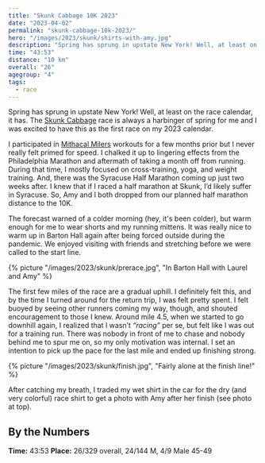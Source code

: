 ```yaml
---
title: "Skunk Cabbage 10K 2023"
date: "2023-04-02"
permalink: "skunk-cabbage-10k-2023/"
hero: "/images/2023/skunk/shirts-with-amy.jpg"
description: "Spring has sprung in upstate New York! Well, at least on the race calendar, it has. The Skunk Cabbage race is always a harbinger of spring for me and I was excited to have this as the first race on my 2023 calendar."
time: "43:53"
distance: "10 km"
overall: "26"
agegroup: "4"
tags:
  - race
---
```


Spring has sprung in upstate New York! Well, at least on the race calendar, it has. The [Skunk Cabbage](https://fingerlakesrunners.org/race/skunk-cabbage-classic-2023/) race is always a harbinger of spring for me and I was excited to have this as the first race on my 2023 calendar.

I participated in [Mithacal Milers](https://fingerlakesrunners.org/mithacal-milers/) workouts for a few months prior but I never really felt primed for speed. I chalked it up to lingering effects from the Philadelphia Marathon and aftermath of taking a month off from running. During that time, I mostly focused on cross-training, yoga, and weight training. And, there was the Syracuse Half Marathon coming up just two weeks after. I knew that if I raced a half marathon at Skunk, I’d likely suffer in Syracuse. So, Amy and I both dropped from our planned half marathon distance to the 10K.

The forecast warned of a colder morning (hey, it's been colder), but warm enough for me to wear shorts and my running mittens. It was really nice to warm up in Barton Hall again after being forced outside during the pandemic. We enjoyed visiting with friends and stretching before we were called to the start line.

{% picture "/images/2023/skunk/prerace.jpg", "In Barton Hall with Laurel and Amy" %}

The first few miles of the race are a gradual uphill. I definitely felt this, and by the time I turned around for the return trip, I was felt pretty spent. I felt buoyed by seeing other runners coming my way, though, and shouted encouragement to those I knew. Around mile 4.5, when we started to go downhill again, I realized that I wasn’t _“racing”_ per se, but felt like I was out for a training run. There was nobody in front of me to chase and nobody behind me to spur me on, so my only motivation was internal. I set an intention to pick up the pace for the last mile and ended up finishing strong.

{% picture "/images/2023/skunk/finish.jpg", "Fairly alone at the finish line!" %}

After catching my breath, I traded my wet shirt in the car for the dry (and very colorful) race shirt to get a photo with Amy after her finish (see photo at top).

## By the Numbers

**Time:** 43:53
**Place:** 26/329 overall, 24/144 M, 4/9 Male 45-49

<div class="strava-embed-placeholder" data-embed-type="activity" data-embed-id="8820433692"></div><script src="https://strava-embeds.com/embed.js"></script>
